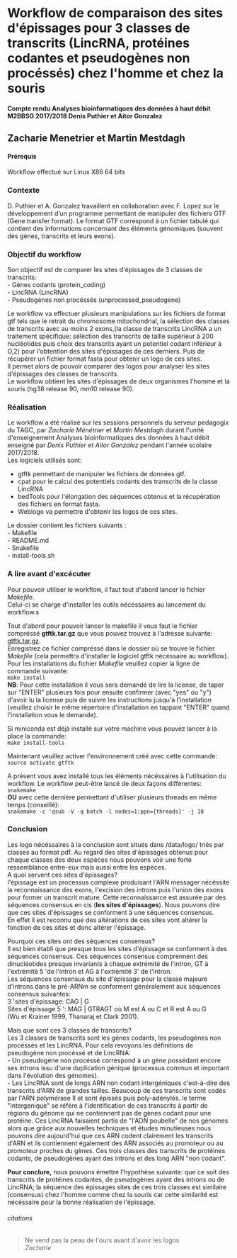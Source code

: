 # Workflow de comparaison des sites d'épissages pour 3 classes de transcrits (LincRNA, protéines codantes et pseudogènes non procéssés) chez l'homme et chez la souris

#### Compte rendu Analyses bioinformatiques des données à haut débit M2BBSG 2017/2018 Denis Puthier et Aitor Gonzalez

## Zacharie Menetrier et Martin Mestdagh

#### Prérequis
Workflow effectué sur Linux X86 64 bits

### Contexte

D. Puthier et A. Gonzalez travaillent en collaboration avec F. Lopez sur le développement d’un programme permettant de manipuler des fichiers GTF (Gene transfer format). Le format GTF correspond à un fichier tabulé qui contient des informations concernant des éléments génomiques (souvent des gènes, transcrits et leurs exons).


### Objectif du workflow

Son objectif est de comparer les sites d'épissages de 3 classes de transcrits:  
	-	Gènes codants (protein_coding)  
	-	LincRNA (LincRNA)  
	-	Pseudogènes non procéssés (unprocessed_pseudogene)  

Le workflow va effectuer plusieurs manipulations sur les fichiers de format gtf tels que le retrait du chromosome mitochondrial, la sélection des classes de transcrits avec au moins 2 exons,(la classe de transcrits LincRNA a un traitement spécifique: séléction des transcrits de taille supérieur à 200 nucléotides puis choix des transcrits ayant un potentiel codant inférieur à O,2) pour l'obtention des sites d'épissages de ces derniers. Puis de récupérer un fichier format fasta pour obtenir un logo de ces sites.  
Il permet alors de pouvoir comparer des logos pour analyser les sites d'épissages des classes de transcrits.  
Le workflow obtient les sites d'épissages de deux organismes l'homme et la souris (hg38 release 90, mm10 release 90).  


### Réalisation
Le workflow a été réalisé sur les sessions personnels du serveur pedagogix du TAGC, par _Zacharie Ménétrier_ et _Martin Mestdagh_ durant l'unité d'enseignement Analyses bioinformatiques des données à haut débit enseigné par _Denis Puthier_ et _Aitor Gonzalez_ pendant l'année scolaire 2017/2018.  
Les logiciels utilisés sont:
- gtftk permettant de manipuler les fichiers de données gtf.
- cpat pour le calcul des potentiels codants des transcrits de la classe LincRNA
- bedTools pour l'élongation des séquences obtenus et la récupération des fichiers en format fasta.  
- Weblogo va permettre d'obtenir les logos de ces sites.

Le dossier contient les fichiers suivants :  
 	-	Makefile  
	-	README.md  
	-	Snakefile  
	-	install-tools.sh  

### A lire avant d'excécuter
Pour pouvoir utiliser le workflow, il faut tout d'abord lancer le fichier *Makefile*.  
Celui-ci se charge d'installer les outils nécessaires au lancement du workflow.s

Tout d'abord pour pouvoir lancer le makefile il vous faut le fichier compréssé **gtftk.tar.gz** que vous pouvez trouvez à l'adresse suivante:  
[gtftk.tar.gz](https://ametice.univ-amu.fr/pluginfile.php/1873547/mod_resource/content/2/gtftk.tar.gz).  
Enregistrez ce fichier compréssé dans le dossier où se trouve le fichier *Makefile* (cela permettra d'installer le logiciel gtftk nécéssaire au workflow).  
Pour les installations du fichier *Makefile* veuillez copier la ligne de commande suivante:  
	`make install`  
	**NB**: Pour cette installation il vous sera demandé de lire la license, de taper sur "ENTER" plusieurs fois pour ensuite confirmer (avec "yes" ou "y") d'avoir lu la license puis de suivre les instructions jusqu'à l'installation (veuillez choisir le même répertoire d'installation en tappant "ENTER" quand l'installation vous le demande).  

Si miniconda est déjà installé sur votre machine vous pouvez lancer à la place la commande:  
	`make install-tools` 

Maintenant veuillez activer l'environnement créé avec cette commande:  
	`source activate gtftk`  

A présent vous avez installé tous les éléments nécéssaires à l'utilisation du workflow. Le workflow peut-être lancé de deux façons différentes:  
	`snakemake`  
**OU** avec cette dernière permettant d'utiliser plusieurs threads en même temps (conseillé):  
	`snakemake -c 'qsub -V -q batch -l nodes=1:ppn={threads}' -j 10`  


### Conclusion
Les logo nécéssaires à la conclusion sont situés dans /data/logo/ triés par classes au format pdf.
Au regard des sites d'épissages obtenus pour chaque classes des deux espèces nous pouvons voir une forte ressemblance entre-eux mais aussi entre les espèces.  
A quoi servent ces sites d'épissages?  
l'épissage est un processus complexe produisant l'ARN messager nécéssite la reconnaissance des exons, l'excision des introns puis l'union des exons pour former un transcrit mature. Cette reconnaissance est assurée par des séquences consensus en cis (**les sites d'épissages**). Nous pouvons dire que ces sites d'épissages se conforment à une séquences consensus.  
En effet il est reconnu que des altérations de ces sites vont altérer la fonction de ces sites et donc altérer l'épissage.  

Pourquoi ces sites ont des séquences consensus?  
Il est bien établi que presque tous les sites d'épissage se conforment à des séquences consensus. Ces séquences consensus comprennent des dinucléotides presque invariants à chaque extrémité de l'intron, GT à l'extrémité 5 'de l'intron et AG à l'extrémité 3' de l'intron.  
Les séquences consensus du site d'épissage pour la classe majeure d'introns dans le pré-ARNm se conforment généralement aux séquences consensus suivantes:  
3 'sites d'épissage: CAG | G  
Sites d'épissage 5 ': MAG | GTRAGT où M est A ou C et R est A ou G  
(Wu et Krainer 1999, Thanaraj et Clark 2001).  

Mais que sont ces 3 classes de transcrits?  
Les 3 classes de transcrits sont les gènes codants, les pseudogènes non procéssés et les LincRNA. Pour cela revoyons les définitions de pseudogène non procéssé et de LincRNA:  
	-	Un pseudogène non procéssé correspond à un gène possédant encore ses introns issu d'une duplication génique (processus commun et important dans l'évolution des génomes).  
	-	Les LincRNA sont de longs ARN non codant intergéniques c'est-à-dire des transcrits d'ARN de grandes tailles. Beaucoup de ces transcrits sont codés par l'ARN polymérase II et sont épissés puis poly-adénylés. le terme "intergenique" se réfère à l'identification de ces transcrits à partir de régions du génome qui ne contiennent pas de gènes codant pour une protéine. Ces LincRNA faisaient partis de "l'ADN poubelle" de nos génomes alors que grâce aux nouvelles techniques et études minutieuses nous pouvons dire aujourd'hui que ces ARN codent clairement les transcrits d'ARN et ils contiennent également des ARN associés au promoteur ou au promoteur proches du gènes.
Ces trois classes des transcrits de protéines codants, de pseudogènes ayant des introns et des long ARN "non codant".  

**Pour conclure,** nous pouvons émettre l'hypothèse suivante: que ce soit des transcrits de protéines codantes, de pseudogènes ayant des introns ou de LincRNA; la séquence des épissages sites de ces trois classes est similaire (consensus) chez l'homme comme chez la souris car cette similarité est nécéssaire pour la bonne réalisation de l'épissage.  

###### citations
>Ne vend pas la peau de l'ours avant d'avoir les logos  
 _Zacharie_  
